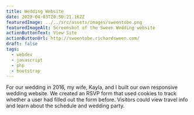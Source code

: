 ```yaml
---
title: Wedding Website
date: 2020-04-03T20:50:21.162Z
featuredImage: ../../src/assets/images/sweentobe.png
featuredImageAlt: Screenshot of the Sween Wedding website
actionButtonText: View Site
actionButtonUrl: http://sweentobe.richardsween.com/
draft: false
tags:
  - webdev
  - javascript
  - php
  - bootstrap
---
```


For our wedding in 2016, my wife, Kayla, and I built our own responsive wedding website. We created an RSVP form that used cookies to track whether a user had filled out the form before. Visitors could view travel info and learn about the schedule and wedding party.

<!-- endexcerpt -->

